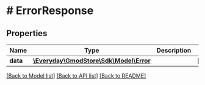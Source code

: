 # # ErrorResponse

## Properties

Name | Type | Description | Notes
------------ | ------------- | ------------- | -------------
**data** | [**\Everyday\GmodStore\Sdk\Model\Error**](Error.md) |  | [optional]

[[Back to Model list]](../../README.md#models) [[Back to API list]](../../README.md#endpoints) [[Back to README]](../../README.md)
